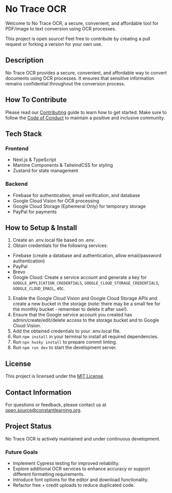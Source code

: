 # No Trace OCR

Welcome to No Trace OCR, a secure, convenient, and affordable tool for PDF/image to text conversion using OCR processes.

This project is open source! Feel free to contribute by creating a pull request or forking a version for your own use.

## Description

No Trace OCR provides a secure, convenient, and affordable way to convert documents using OCR processes. It ensures that sensitive information remains confidential throughout the conversion process.

## How To Contribute

Please read our [Contributing](/CONTRIBUTING.md) guide to learn how to get started. Make sure to follow the [Code of Conduct](/CODE_OF_CONDUCT.md) to maintain a positive and inclusive community.

## Tech Stack

### Frontend

- Next.js & TypeScript
- Mantine Components & TailwindCSS for styling
- Zustand for state management

### Backend

- Firebase for authentication, email verification, and database
- Google Cloud Vision for OCR processing
- Google Cloud Storage (Ephemeral Only) for temporary storage
- PayPal for payments

## How to Setup & Install

1. Create an .env.local file based on .env.
2. Obtain credentials for the following services:

- Firebase (create a database and authentication, allow email/password authentication)
- PayPal
- Brevo
- Google Cloud: Create a service account and generate a key for `GOOGLE_APPLICATION_CREDENTIALS`, `GOOGLE_CLOUD_STORAGE_CREDENTIALS`, `GOOGLE_CLOUD_EMAIL`, etc.

3. Enable the Google Cloud Vision and Google Cloud Storage APIs and create a new bucket in the storage (note: there may be a small fee for the monthly bucket - remember to delete it after use!).
4. Ensure that the Google service account you created has admin/create/edit/delete access to the storage bucket and to Google Cloud Vision.
5. Add the obtained credentials to your .env.local file.
6. Run `npm install` in your terminal to install all required dependencies.
7. Run `npx husky install` to prepare commit linting.
8. Run `npm run dev` to start the development server.

## License

This project is licensed under the [MIT License](/LICENSE).

## Contact Information

For questions or feedback, please contact us at <open.source@constantlearning.org>.

## Project Status

No Trace OCR is actively maintained and under continuous development.

### Future Goals

- Implement Cypress testing for improved reliability.
- Explore additional OCR services to enhance accuracy or support different formatting requirements.
- Introduce font options for the editor and download functionality.
- Refactor free + credit uploads to reduce duplicated code.
